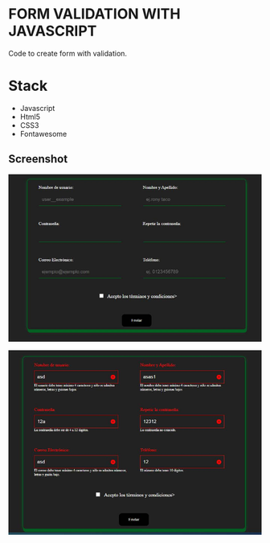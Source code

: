 # FORM VALIDATION WITH JAVASCRIPT

Code to create form with validation.

# Stack

* Javascript
* Html5
* CSS3
* Fontawesome

## Screenshot

![](assets/screenshot1.jpg)

![](assets/screenshot2.jpg)
